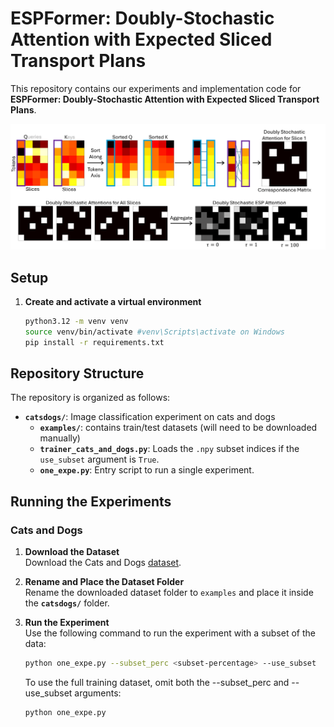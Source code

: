 # ESPFormer: Doubly-Stochastic Attention with Expected Sliced Transport Plans

This repository contains our experiments and implementation code for **ESPFormer: Doubly-Stochastic Attention with Expected Sliced Transport Plans**.

<p align="center">
  <img src="figures/ESPFormer.png" alt="ESPFormer" />
</p>

## Setup

1. **Create and activate a virtual environment**

   ```bash
   python3.12 -m venv venv
   source venv/bin/activate #venv\Scripts\activate on Windows
   pip install -r requirements.txt
## Repository Structure

The repository is organized as follows:

- **`catsdogs/`**: Image classification experiment on cats and dogs  
  - **`examples/`**: contains train/test datasets (will need to be downloaded manually)
  - **`trainer_cats_and_dogs.py`**: Loads the `.npy` subset indices if the `use_subset` argument is `True`.  
  - **`one_expe.py`**: Entry script to run a single experiment. 
  
## Running the Experiments
### Cats and Dogs

1. **Download the Dataset**  
   Download the Cats and Dogs [dataset](https://www.kaggle.com/competitions/dogs-vs-cats/data).

2. **Rename and Place the Dataset Folder**  
   Rename the downloaded dataset folder to `examples` and place it inside the **`catsdogs/`** folder. 

3. **Run the Experiment**  
    Use the following command to run the experiment with a subset of the data:
    ```bash
    python one_expe.py --subset_perc <subset-percentage> --use_subset
    ```
    To use the full training dataset, omit both the --subset_perc and --use_subset arguments:

    ```bash
    python one_expe.py
    ```